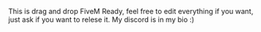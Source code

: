 This is drag and drop FiveM Ready, feel free to edit everything if you want, just ask if you want to relese it. My discord is in my bio :)
